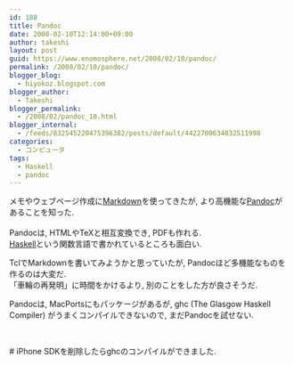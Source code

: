 ```yaml
---
id: 188
title: Pandoc
date: 2008-02-10T12:14:00+09:00
author: takeshi
layout: post
guid: https://www.enomosphere.net/2008/02/10/pandoc/
permalink: /2008/02/10/pandoc/
blogger_blog:
  - hiyokoz.blogspot.com
blogger_author:
  - Takeshi
blogger_permalink:
  - /2008/02/pandoc_10.html
blogger_internal:
  - /feeds/832545220475396382/posts/default/4422700634032511998
categories:
  - コンピュータ
tags:
  - Haskell
  - pandoc
---
```

<div> <p>メモやウェブページ作成に<a href="http://daringfireball.net/projects/markdown/">Markdown</a>を使ってきたが, より高機能な<a href="http://johnmacfarlane.net/pandoc/">Pandoc</a>があることを知った.<br /><br />Pandocは, HTMLやTeXと相互変換でき, PDFも作れる.<br /><a href="http://www.haskell.org/">Haskell</a>という関数言語で書かれているところも面白い.</p> <p>TclでMarkdownを書いてみようかと思っていたが, Pandocほど多機能なものを作るのは大変だ.<br />「車輪の再発明」に時間をかけるより, 別のことをした方が良さそうだ.</p> <p>Pandocは, MacPortsにもパッケージがあるが, ghc (The Glasgow Haskell Compiler) がうまくコンパイルできないので, まだPandocを試せない.</p><p><br /></p><p># iPhone SDKを削除したらghcのコンパイルができました.</p><p></p></div>